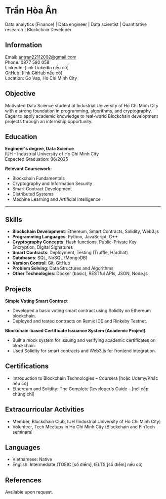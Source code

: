 # Trần Hòa Ân
Data analytics (Finance) | Data engineer | Data scientist | Quantitative research | Blockchain Developer

## Information
Email: antran22112002@gmail.com  
Phone: 0877 590 058  
LinkedIn: [link LinkedIn nếu có]  
GitHub: [link GitHub nếu có]  
Location: Go Vap, Ho Chi Minh City

## Objective
Motivated Data Science student at Industrial University of Ho Chi Minh City with a strong foundation in programming, algorithms, and cryptography. Eager to apply academic knowledge to real-world Blockchain development projects through an internship opportunity.

## Education
**Engineer's degree, Data Science**  
IUH - Industrial University of Ho Chi Minh City  
Expected Graduation: 06/2025

**Relevant Coursework:** 
- Blockchain Fundamentals  
- Cryptography and Information Security  
- Smart Contract Development  
- Distributed Systems  
- Machine Learning and Artificial Intelligence  

---

## Skills
- **Blockchain Development**: Ethereum, Smart Contracts, Solidity, Web3.js
- **Programming Languages**: Python, JavaScript, C++
- **Cryptography Concepts**: Hash functions, Public-Private Key Encryption, Digital Signatures
- **Smart Contracts**: Deployment, Testing (Truffle, Hardhat)
- **Databases**: SQL, NoSQL (MongoDB)
- **Version Control**: Git, GitHub
- **Problem Solving**: Data Structures and Algorithms
- **Other Technologies**: Docker (basic), RESTful APIs, JSON, Node.js

## Projects
**Simple Voting Smart Contract**  
- Developed a basic voting smart contract using Solidity on Ethereum blockchain.
- Deployed and tested contracts on Remix IDE and Rinkeby Testnet.

**Blockchain-based Certificate Issuance System (Academic Project)**  
- Built a mock system for issuing and verifying academic certificates on blockchain.
- Used Solidity for smart contracts and Web3.js for frontend integration.

## Certifications
- Introduction to Blockchain Technologies – Coursera [hoặc Udemy/Khác nếu có]
- Ethereum and Solidity: The Complete Developer's Guide – [nơi cấp chứng chỉ]

## Extracurricular Activities
- Member, Blockchain Club, IUH (Industrial University of Ho Chi Minh City)
- Volunteer, Tech Meetups in Ho Chi Minh City (Blockchain and FinTech seminars)

## Languages
- Vietnamese: Native
- English: Intermediate (TOEIC [số điểm], IELTS [số điểm] nếu có)

## References
Available upon request.
